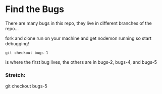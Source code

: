 # Find the Bugs

There are many bugs in this repo, they live in different branches of the repo...

fork and clone
run on your machine
and get nodemon running so start debugging!

```
git checkout bugs-1
```
is where the first bug lives, the others are in bugs-2, bugs-4, and bugs-5

### Stretch:
git checkout bugs-5 
